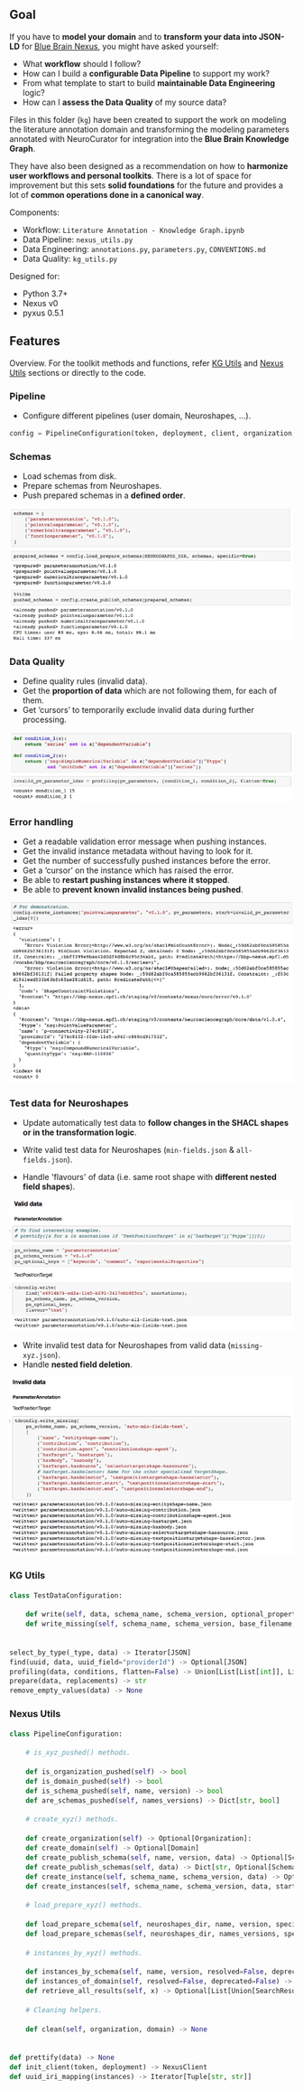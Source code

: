 ## Goal

If you have to **model your domain** and to **transform your data into JSON-LD**
for [Blue Brain Nexus](https://bluebrain.github.io/nexus/), you might have asked
yourself:

- What **workflow** should I follow?
- How can I build a **configurable Data Pipeline** to support my work?
- From what template to start to build **maintainable Data Engineering** logic?
- How can I **assess the Data Quality** of my source data?

Files in this folder (`kg`) have been created to support the work on modeling
the literature annotation domain and transforming the modeling parameters
annotated with NeuroCurator for integration into the **Blue Brain Knowledge Graph**.

They have also been designed as a recommendation on how to **harmonize user
workflows and personal toolkits**. There is a lot of space for improvement but
this sets **solid foundations** for the future and provides a lot of **common
operations done in a canonical way**.

Components:
- Workflow: `Literature Annotation - Knowledge Graph.ipynb`
- Data Pipeline: `nexus_utils.py`
- Data Engineering: `annotations.py`, `parameters.py`, `CONVENTIONS.md`
- Data Quality: `kg_utils.py`

Designed for:
- Python 3.7+
- Nexus v0
- pyxus 0.5.1


## Features

Overview. For the toolkit methods and functions, refer [KG Utils](#kg-utils)
and [Nexus Utils](#nexus-utils) sections or directly to the code.

### Pipeline

* Configure different pipelines (user domain, Neuroshapes, ...).

```python
config = PipelineConfiguration(token, deployment, client, organization, domain, organization_desc, domain_desc)
```

### Schemas

* Load schemas from disk.
* Prepare schemas from Neuroshapes.
* Push prepared schemas in a **defined order**.

![schemas](features/schemas.jpeg)

### Data Quality

* Define quality rules (invalid data).
* Get the **proportion of data** which are not following them, for each of them.
* Get ‘cursors’ to temporarily exclude invalid data during further processing.

![data_quality](features/data_quality.jpeg)

### Error handling

* Get a readable validation error message when pushing instances.
* Get the invalid instance metadata without having to look for it.
* Get the number of successfully pushed instances before the error.
* Get a ‘cursor’ on the instance which has raised the error.
* Be able to **restart pushing instances where it stopped**.
* Be able to **prevent known invalid instances being pushed**.

![error_handling](features/error_handling.jpeg)

### Test data for Neuroshapes

* Update automatically test data to **follow changes in the SHACL shapes or in
the transformation logic**.


* Write valid test data for Neuroshapes (`min-fields.json` & `all-fields.json`).
* Handle 'flavours' of data (i.e. same root shape with **different nested field shapes**).

![valid_test_data](features/valid_test_data.jpeg)

* Write invalid test data for Neuroshapes from valid data (`missing-xyz.json`).
* Handle **nested field deletion**.

![invalid_test_data](features/invalid_test_data.jpeg)

### KG Utils

```python
class TestDataConfiguration:
    
    def write(self, data, schema_name, schema_version, optional_properties, flavour=None) -> None
    def write_missing(self, schema_name, schema_version, base_filename, config) -> None


select_by_type(_type, data) -> Iterator[JSON]
find(uuid, data, uuid_field="providerId") -> Optional[JSON]
profiling(data, conditions, flatten=False) -> Union[List[List[int]], List[int]]
prepare(data, replacements) -> str
remove_empty_values(data) -> None
```

### Nexus Utils

```python
class PipelineConfiguration:
  
    # is_xyz_pushed() methods.
    
    def is_organization_pushed(self) -> bool
    def is_domain_pushed(self) -> bool
    def is_schema_pushed(self, name, version) -> bool
    def are_schemas_pushed(self, names_versions) -> Dict[str, bool]
    
    # create_xyz() methods.
    
    def create_organization(self) -> Optional[Organization]:
    def create_domain(self) -> Optional[Domain]
    def create_publish_schema(self, name, version, data) -> Optional[Schema]
    def create_publish_schemas(self, data) -> Dict[str, Optional[Schema]]
    def create_instance(self, schema_name, schema_version, data) -> Optional[Instance]
    def create_instances(self, schema_name, schema_version, data, start=0, exclude_idxs=None) -> None
    
    # load_prepare_xyz() methods.
    
    def load_prepare_schema(self, neuroshapes_dir, name, version, specific=False) -> JSON
    def load_prepare_schemas(self, neuroshapes_dir, names_versions, specific=False) -> Dict[str, JSON]
    
    # instances_by_xyz() methods.
    
    def instances_by_schema(self, name, version, resolved=False, deprecated=False) -> SearchResultList
    def instances_of_domain(self, resolved=False, deprecated=False) -> SearchResultList
    def retrieve_all_results(self, x) -> Optional[List[Union[SearchResult, Instance]]]
    
    # Cleaning helpers.
    
    def clean(self, organization, domain) -> None


def prettify(data) -> None
def init_client(token, deployment) -> NexusClient
def uuid_iri_mapping(instances) -> Iterator[Tuple[str, str]]

```
